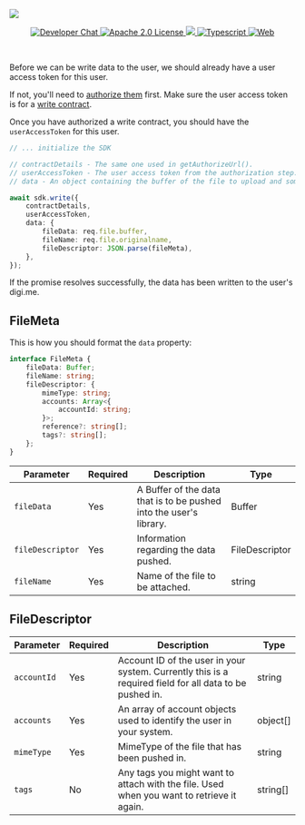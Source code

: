 ![](https://securedownloads.digi.me/partners/digime/SDKReadmeBanner.png)
<p align="center">
    <a href="https://developers.digi.me/slack/join">
        <img src="https://img.shields.io/badge/chat-slack-blueviolet.svg" alt="Developer Chat">
    </a>
    <a href="LICENSE">
        <img src="https://img.shields.io/badge/license-apache 2.0-blue.svg" alt="Apache 2.0 License">
    </a>
    <a href="#">
    	<img src="https://img.shields.io/badge/build-passing-brightgreen.svg">
    </a>
    <a href="https://www.typescriptlang.org/">
        <img src="https://img.shields.io/badge/language-typescript-ff69b4.svg" alt="Typescript">
    </a>
    <a href="https://developers.digi.me/">
        <img src="https://img.shields.io/badge/web-digi.me-red.svg" alt="Web">
    </a>
</p>

<br>

Before we can be write data to the user, we should already have a user access token for this user.

If not, you'll need to [authorize them](./authorize.html) first. Make sure the user access token is for a [write contract](../fundamentals/contracts.html).

Once you have authorized a write contract, you should have the `userAccessToken` for this user.

```typescript
// ... initialize the SDK

// contractDetails - The same one used in getAuthorizeUrl().
// userAccessToken - The user access token from the authorization step.
// data - An object containing the buffer of the file to upload and some meta data.

await sdk.write({
    contractDetails,
    userAccessToken,
    data: {
        fileData: req.file.buffer,
        fileName: req.file.originalname,
        fileDescriptor: JSON.parse(fileMeta),
    },
});
```
If the promise resolves successfully, the data has been written to the user's digi.me.

## FileMeta
This is how you should format the `data` property:

```typescript
interface FileMeta {
    fileData: Buffer;
    fileName: string;
    fileDescriptor: {
        mimeType: string;
        accounts: Array<{
            accountId: string;
        }>;
        reference?: string[];
        tags?: string[];
    };
}
```

| Parameter | Required | Description | Type |
|-|-|-|-|
| `fileData` | Yes | A Buffer of the data that is to be pushed into the user's library. | Buffer |
| `fileDescriptor` | Yes | Information regarding the data pushed. | FileDescriptor |
| `fileName` | Yes | Name of the file to be attached. | string |

## FileDescriptor
| Parameter | Required | Description | Type |
|-|-|-|-|
| `accountId` | Yes | Account ID of the user in your system. Currently this is a required field for all data to be pushed in. | string |
| `accounts` | Yes | An array of account objects used to identify the user in your system. | object[] |
| `mimeType` | Yes | MimeType of the file that has been pushed in. | string |
| `tags` | No | Any tags you might want to attach with the file. Used when you want to retrieve it again. | string[] |
